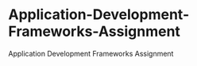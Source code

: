 Application-Development-Frameworks-Assignment
=============================================

Application Development Frameworks Assignment